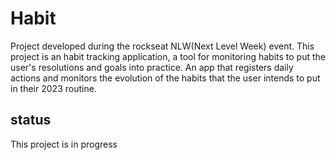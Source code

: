 # Habit

Project developed during the rockseat NLW(Next Level Week) event. This project is an habit tracking application, a tool for monitoring habits to put the user's resolutions and goals into practice. An app that registers daily actions and monitors the evolution of the habits that the user intends to put in their 2023 routine.



## status
This project is in progress
